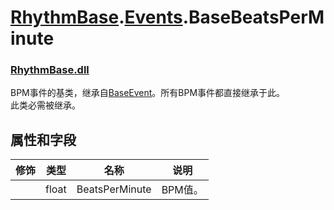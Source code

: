 # [RhythmBase](../../RhythmToolkit.md).[Events](../namespace/Events.md).BaseBeatsPerMinute  
### [RhythmBase.dll](../assembly/RhythmBase.md)
BPM事件的基类，继承自[BaseEvent](BaseEvent.md)。所有BPM事件都直接继承于此。  
此类必需被继承。  

## 属性和字段

修饰 | 类型 | 名称 | 说明
-|-|-|-
| | float | BeatsPerMinute | BPM值。  